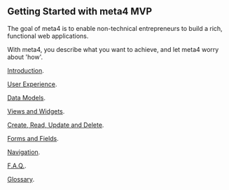 Getting Started with meta4 MVP
------------------------------


The goal of meta4 is to enable non-technical entrepreneurs to build a rich, functional web applications.
 
With meta4, you describe what you want to achieve, and let meta4 worry about 'how'.

<a href="Intro.md">Introduction</a>.

<a href="UX---User-Experience.md">User Experience</a>.

<a href="Models-&-Collections.md">Data Models</a>.

<a href="Views.md">Views and Widgets</a>.

<a href="CRUD.md">Create, Read, Update and Delete</a>.

<a href="Form.md">Forms and Fields</a>.

<a href="Navigation.md">Navigation</a>.

<a href="FAQ.md">F.A.Q.</a>.

<a href="Glossary.md">Glossary</a>.

